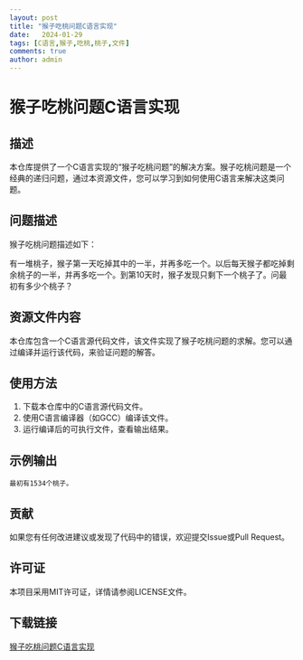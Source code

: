 ```yaml
---
layout: post
title: "猴子吃桃问题C语言实现"
date:   2024-01-29
tags: [C语言,猴子,吃桃,桃子,文件]
comments: true
author: admin
---
```

# 猴子吃桃问题C语言实现

## 描述

本仓库提供了一个C语言实现的“猴子吃桃问题”的解决方案。猴子吃桃问题是一个经典的递归问题，通过本资源文件，您可以学习到如何使用C语言来解决这类问题。

## 问题描述

猴子吃桃问题描述如下：

有一堆桃子，猴子第一天吃掉其中的一半，并再多吃一个。以后每天猴子都吃掉剩余桃子的一半，并再多吃一个。到第10天时，猴子发现只剩下一个桃子了。问最初有多少个桃子？

## 资源文件内容

本仓库包含一个C语言源代码文件，该文件实现了猴子吃桃问题的求解。您可以通过编译并运行该代码，来验证问题的解答。

## 使用方法

1. 下载本仓库中的C语言源代码文件。
2. 使用C语言编译器（如GCC）编译该文件。
3. 运行编译后的可执行文件，查看输出结果。

## 示例输出

```
最初有1534个桃子。
```

## 贡献

如果您有任何改进建议或发现了代码中的错误，欢迎提交Issue或Pull Request。

## 许可证

本项目采用MIT许可证，详情请参阅LICENSE文件。

## 下载链接

[猴子吃桃问题C语言实现](https://pan.quark.cn/s/0da4c501a245)